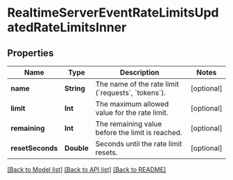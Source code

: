 # RealtimeServerEventRateLimitsUpdatedRateLimitsInner

## Properties
Name | Type | Description | Notes
------------ | ------------- | ------------- | -------------
**name** | **String** | The name of the rate limit (&#x60;requests&#x60;, &#x60;tokens&#x60;). | [optional] 
**limit** | **Int** | The maximum allowed value for the rate limit. | [optional] 
**remaining** | **Int** | The remaining value before the limit is reached. | [optional] 
**resetSeconds** | **Double** | Seconds until the rate limit resets. | [optional] 

[[Back to Model list]](../README.md#documentation-for-models) [[Back to API list]](../README.md#documentation-for-api-endpoints) [[Back to README]](../README.md)


